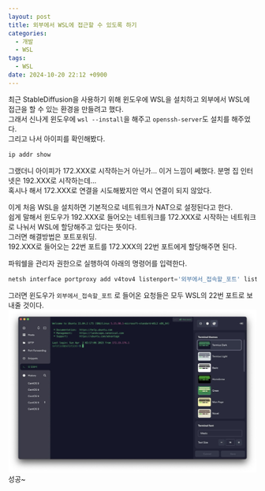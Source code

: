 ```yaml
---
layout: post
title: 외부에서 WSL에 접근할 수 있도록 하기
categories:
  - 개발
  - WSL
tags:
  - WSL
date: 2024-10-20 22:12 +0900
---
```


최근 StableDiffusion을 사용하기 위해 윈도우에 WSL을 설치하고 외부에서 WSL에 접근을 할 수 있는 환경을 만들려고 했다.  
그래서 신나게 윈도우에 `wsl --install`을 해주고 `openssh-server`도 설치를 해주었다.  
그리고 나서 아이피를 확인해봤다.

```bash
ip addr show
```

그랬더니 아이피가 172.XXX로 시작하는거 아닌가… 이거 느낌이 쎄했다. 분명 집 인터넷은 192.XXX로 시작하는데…  
혹시나 해서 172.XXX로 연결을 시도해봤지만 역시 연결이 되지 않았다.

이게 처음 WSL을 설치하면 기본적으로 네트워크가 NAT으로 설정된다고 한다.  
쉽게 말해서 윈도우가 192.XXX로 들어오는 네트워크를 172.XXX로 시작하는 네트워크로 나눠서 WSL에 할당해주고 있다는 뜻이다.  
그러면 해결방법은 포트포워딩.  
192.XXX로 들어오는 22번 포트를 172.XXX의 22번 포트에게 할당해주면 된다.

파워쉘을 관리자 권한으로 실행하여 아래의 명령어를 입력한다.

```powershell
netsh interface portproxy add v4tov4 listenport='외부에서_접속할_포트' listenaddress=0.0.0.0 connectport=22 connectaddress=172.XXX
```

그러면 윈도우가 `외부에서_접속할_포트` 로 들어온 요청들은 모두 WSL의 22번 포트로 보내줄 것이다.
![picture 0](/assets/img/posts/6095f3b7255759345137a4267ce09883017ff779250e16d624d310eb5c177cfd.jpeg)
성공~
